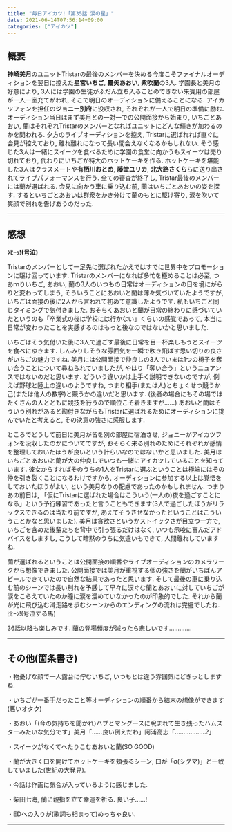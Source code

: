 ```yaml
---
title: "毎日アイカツ!「第35話 涙の星」"
date: 2021-06-14T07:56:14+09:00
categories: ["アイカツ"]
---
```

## 概要

**神崎美月**のユニットTristarの最後のメンバーを決める今度こそファイナルオーディションを翌日に控えた**星宮いちご**, **霧矢あおい**, **紫吹蘭**の3人. 学園長と美月の好意により, 3人には学園の生徒がふだん立ち入ることのできない来賓用の部屋が一人一室充てがわれ, そこで明日のオーディションに備えることになる. アイカツフォンを担任の**ジョニー別府**に没収され, それぞれが一人で明日の準備に励む. オーディション当日はまず美月との一対一での公開面接から始まり, いちごとあおい, 蘭はそれぞれTristarのメンバーとなればユニットにどんな輝きが加わるのかを問われる. 夕方のライブオーディションを控え, Tristarに選ばれれば直ぐに会見が控えており, 離れ離れになって長い間会えなくなるかもしれない. そう感じた3人は一緒にスイーツを食べるために学園の食堂に向かうもスイーツは売り切れており, 代わりにいちごが特大のホットケーキを作る. ホットケーキを堪能した3人はクラスメートや**有栖川おとめ**, **藤堂ユリカ**, **北大路さくら**らに送り出されてライブパフォーマンスを行う. 全ての審査が終了し, Tristar最後のメンバーには蘭が選ばれる. 会見に向かう車に乗り込む前, 蘭はいちごとあおいの姿を探す. するといちごとあおいは群衆をかき分けて蘭のもとに駆け寄り, 涙を吹いて笑顔で別れを告げあうのだった.

***

## 感想

**ﾝﾋｰｯ!(号泣)**

Tristarのメンバーとして一足先に選ばれたかえではすでに世界中をプロモーションに駆け回っています. Tristarのメンバーになれば多忙を極めることは必至, つあｍりいちご, あおい, 蘭の3人のいつもの日常はオーディションの日を境にがらりと変わってしまう, そういうことにあおいと蘭は薄々気づいていたようですが, いちごは面接の後に2人から言われて初めて意識したようです. 私もいちごと同じタイミングで気付きました. おそらくあおいと蘭が日常の終わりに感づいていたというのも「卒業式の後は学校には行かない」くらいの感覚であって, 本当に日常が変わったことを実感するのはもっと後なのではないかと思いました.

いちごはそう気付いた後に3人で過ごす最後に日常を目一杯楽しもうとスイーツを食べにゆきます. しんみりしそうな雰囲気を一瞬で吹き飛ばす思い切りの良さがいちごの魅力ですね. 美月には公開面接で仲良しの3人でいまは1つの椅子を奪い合うことについて尋ねられていましたが, やはり「奪い合う」というニュアンスではないのだと思います. どういう違いかは上手く説明できないのですが, 例えば野球と陸上の違いのようですね, つまり相手(または人)とちょくせつ競うか己(または他人の数字)と競うかの違いだと思います. (後者の場合にもその場ではたくさんの人とともに競技を行うので順位こそ着きますが……) あおいと蘭はそういう別れがあると勘付きながらもTristarに選ばれるためにオーディションに挑んでいたと考えると, その決意の強さに感服します.

ところでどうして前日に美月が皆を別の部屋に宿泊させ, ジョニーがアイカツフォンを没収したのかについてですが, おそらく来る別れのためにそれぞれが感情を整理しておいたほうが良いという計らいなのではないかと思いました. 美月はいちごとあおいと蘭が大の仲良しでいつも一緒にアイカツしていることを知っています. 彼女からすればそのうちの1人をTristarに選ぶということは極端にはその仲を引き裂くことになるわけですから, オーディションに参加する以上は覚悟をしておいたほうがよい, という美月なりの配慮であったのかもしれません. つまりあの前日は, 「仮にTristarに選ばれた場合はこういう(一人の)夜を過ごすことになる」という予行練習であったと言うこともできます(3人で過ごしたほうがリラックスできるのは当たり前ですが, あえてそうさせなかったということはこういうことかなと思いました). 美月は貪欲さというかストイックさが目立つ一方で, いちごを含めた後輩たちを背中で引っ張るだけはなく, いつも示唆に富んだアドバイスをしますし, こうして暗黙のうちに気遣いもできて, 人間離れしていますね.

蘭が選ばれるということは公開面接の順番やライブオーディションのカメラワークから想像できました. 公開面接では美月が重視する個の強さを蘭がいちばんアピールできていたので自然な結果であったと思います. そして最後の車に乗り込む前のシーンでは長い別れを予感して早々に涙ぐむ蘭とあおいに対していちごが涙をこらえていたのか瞳に涙を溜めていなかったのが印象的でした. それから蘭が光に飛び込む滑走路を歩むシーンからのエンディングの流れは完璧でしたね.　ﾋﾋｰﾝ!(号泣する馬)

36話以降も楽しみです. 蘭の登場頻度が減ったら悲しいです………….

***

## その他(箇条書き)

・物憂げな顔で一人露台に佇むいちご, いつもとは違う雰囲気にどきっとしますね.

・いちごが一番手だったこと等オーディションの順番から結末の想像ができます(悪いオタク)

・あおい「(今の気持ちを聞かれ)ハブとマングースに睨まれて生き残ったハムスターみたいな気分です」美月「……良い例えだわ」阿浦高志「………………?」

・スイーツがなくてへたりこむあおいと蘭(SO GOOD)

・蘭が大きく口を開けてホットケーキを頬張るシーン, 口が「σ(シグマ)」と一致していました(世紀の大発見).

・今話は作画に気合が入っているように感じました.

・柴田七海, 蘭に親指を立て幸運を祈る. 良い子……!

・EDへの入りが(歌詞も相まって)めっちゃ良い.

***
